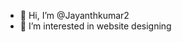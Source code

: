 - 👋 Hi, I’m @Jayanthkumar2
- 👀 I’m interested in website designing

<!---
Jayanthkumar2/Jayanthkumar2 is a ✨ special ✨ repository because its `README.md` (this file) appears on your GitHub profile.
You can click the Preview link to take a look at your changes.
--->
